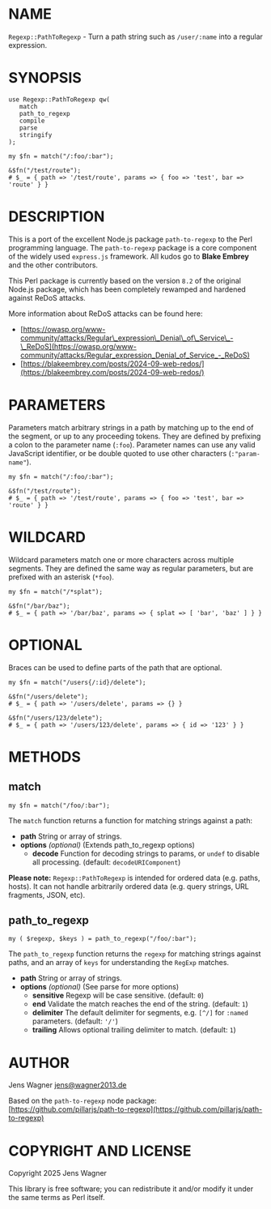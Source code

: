 # NAME

`Regexp::PathToRegexp` - Turn a path string such as `/user/:name` into a regular expression.

# SYNOPSIS

    use Regexp::PathToRegexp qw(
       match
       path_to_regexp
       compile
       parse
       stringify
    );
    
    my $fn = match("/:foo/:bar");
    
    &$fn("/test/route");
    # $_ = { path => '/test/route', params => { foo => 'test', bar => 'route' } }

# DESCRIPTION

This is a port of the excellent Node.js package `path-to-regexp` to the Perl programming language.
The `path-to-regexp` package is a core component of the widely used `express.js` framework. All kudos go to **Blake Embrey** and the other contributors.

This Perl package is currently based on the version `8.2` of the original Node.js package, which has been completely rewamped and hardened against ReDoS attacks.

More information about ReDoS attacks can be found here:

- [https://owasp.org/www-community/attacks/Regular\_expression\_Denial\_of\_Service\_-\_ReDoS](https://owasp.org/www-community/attacks/Regular_expression_Denial_of_Service_-_ReDoS)
- [https://blakeembrey.com/posts/2024-09-web-redos/](https://blakeembrey.com/posts/2024-09-web-redos/)

# PARAMETERS

Parameters match arbitrary strings in a path by matching up to the end of the segment, or up to any proceeding tokens. They are defined by prefixing a colon to the parameter name (`:foo`). Parameter names can use any valid JavaScript identifier, or be double quoted to use other characters (`:"param-name"`).

    my $fn = match("/:foo/:bar");

    &$fn("/test/route");
    # $_ = { path => '/test/route', params => { foo => 'test', bar => 'route' } }

# WILDCARD

Wildcard parameters match one or more characters across multiple segments. They are defined the same way as regular parameters, but are prefixed with an asterisk (`*foo`).

    my $fn = match("/*splat");

    &$fn("/bar/baz");
    # $_ = { path => '/bar/baz', params => { splat => [ 'bar', 'baz' ] } }

# OPTIONAL

Braces can be used to define parts of the path that are optional.

    my $fn = match("/users{/:id}/delete");
    
    &$fn("/users/delete");
    # $_ = { path => '/users/delete', params => {} }
    
    &$fn("/users/123/delete");
    # $_ = { path => '/users/123/delete', params => { id => '123' } }

# METHODS

## match

    my $fn = match("/foo/:bar");

The `match` function returns a function for matching strings against a path:

- **path** String or array of strings.
- **options** _(optional)_ (Extends path\_to\_regexp options)
    - **decode** Function for decoding strings to params, or `undef` to disable all processing. (default: `decodeURIComponent`)

**Please note:** `Regexp::PathToRegexp` is intended for ordered data (e.g. paths, hosts). It can not handle arbitrarily ordered data (e.g. query strings, URL fragments, JSON, etc).

## path\_to\_regexp

    my ( $regexp, $keys ) = path_to_regexp("/foo/:bar");

The `path_to_regexp` function returns the `regexp` for matching strings against paths,
and an array of `keys` for understanding the `RegExp` matches.

- **path** String or array of strings.
- **options** _(optional)_ (See parse for more options)
    - **sensitive** Regexp will be case sensitive. (default: `0`)
    - **end** Validate the match reaches the end of the string. (default: `1`)
    - **delimiter** The default delimiter for segments, e.g. `[^/]` for `:named` parameters. (default: `'/'`)
    - **trailing** Allows optional trailing delimiter to match. (default: `1`)

# AUTHOR

Jens Wagner <jens@wagner2013.de>

Based on the `path-to-regexp` node package:
[https://github.com/pillarjs/path-to-regexp](https://github.com/pillarjs/path-to-regexp)

# COPYRIGHT AND LICENSE

Copyright 2025 Jens Wagner

This library is free software; you can redistribute it and/or modify it under the same terms as Perl itself.
